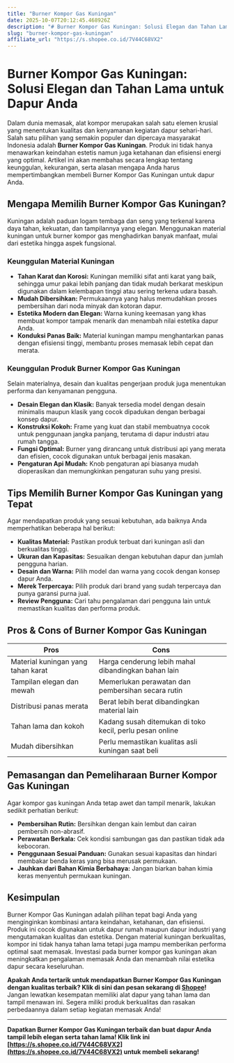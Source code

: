 ```yaml
---
title: "Burner Kompor Gas Kuningan"
date: 2025-10-07T20:12:45.468926Z
description: "# Burner Kompor Gas Kuningan: Solusi Elegan dan Tahan Lama untuk Dapur Anda..."
slug: "burner-kompor-gas-kuningan"
affiliate_url: "https://s.shopee.co.id/7V44C68VX2"
---
```

# Burner Kompor Gas Kuningan: Solusi Elegan dan Tahan Lama untuk Dapur Anda

Dalam dunia memasak, alat kompor merupakan salah satu elemen krusial yang menentukan kualitas dan kenyamanan kegiatan dapur sehari-hari. Salah satu pilihan yang semakin populer dan dipercaya masyarakat Indonesia adalah **Burner Kompor Gas Kuningan**. Produk ini tidak hanya menawarkan keindahan estetis namun juga ketahanan dan efisiensi energi yang optimal. Artikel ini akan membahas secara lengkap tentang keunggulan, kekurangan, serta alasan mengapa Anda harus mempertimbangkan membeli Burner Kompor Gas Kuningan untuk dapur Anda.

## Mengapa Memilih Burner Kompor Gas Kuningan?

Kuningan adalah paduan logam tembaga dan seng yang terkenal karena daya tahan, kekuatan, dan tampilannya yang elegan. Menggunakan material kuningan untuk burner kompor gas menghadirkan banyak manfaat, mulai dari estetika hingga aspek fungsional.

### Keunggulan Material Kuningan

- **Tahan Karat dan Korosi:** Kuningan memiliki sifat anti karat yang baik, sehingga umur pakai lebih panjang dan tidak mudah berkarat meskipun digunakan dalam kelembapan tinggi atau sering terkena udara basah.
- **Mudah Dibersihkan:** Permukaannya yang halus memudahkan proses pembersihan dari noda minyak dan kotoran dapur.
- **Estetika Modern dan Elegan:** Warna kuning keemasan yang khas membuat kompor tampak menarik dan menambah nilai estetika dapur Anda.
- **Konduksi Panas Baik:** Material kuningan mampu menghantarkan panas dengan efisiensi tinggi, membantu proses memasak lebih cepat dan merata.

### Keunggulan Produk Burner Kompor Gas Kuningan

Selain materialnya, desain dan kualitas pengerjaan produk juga menentukan performa dan kenyamanan pengguna.

- **Desain Elegan dan Klasik:** Banyak tersedia model dengan desain minimalis maupun klasik yang cocok dipadukan dengan berbagai konsep dapur.
- **Konstruksi Kokoh:** Frame yang kuat dan stabil membuatnya cocok untuk penggunaan jangka panjang, terutama di dapur industri atau rumah tangga.
- **Fungsi Optimal:** Burner yang dirancang untuk distribusi api yang merata dan efisien, cocok digunakan untuk berbagai jenis masakan.
- **Pengaturan Api Mudah:** Knob pengaturan api biasanya mudah dioperasikan dan memungkinkan pengaturan suhu yang presisi.

## Tips Memilih Burner Kompor Gas Kuningan yang Tepat

Agar mendapatkan produk yang sesuai kebutuhan, ada baiknya Anda memperhatikan beberapa hal berikut:

- **Kualitas Material:** Pastikan produk terbuat dari kuningan asli dan berkualitas tinggi.
- **Ukuran dan Kapasitas:** Sesuaikan dengan kebutuhan dapur dan jumlah pengguna harian.
- **Desain dan Warna:** Pilih model dan warna yang cocok dengan konsep dapur Anda.
- **Merek Terpercaya:** Pilih produk dari brand yang sudah terpercaya dan punya garansi purna jual.
- **Review Pengguna:** Cari tahu pengalaman dari pengguna lain untuk memastikan kualitas dan performa produk.

## Pros & Cons of Burner Kompor Gas Kuningan

| **Pros**                               | **Cons**                                |
|----------------------------------------|----------------------------------------|
| Material kuningan yang tahan karat  | Harga cenderung lebih mahal dibandingkan bahan lain  |
| Tampilan elegan dan mewah             | Memerlukan perawatan dan pembersihan secara rutin     |
| Distribusi panas merata               | Berat lebih berat dibandingkan material lain            |
| Tahan lama dan kokoh                  | Kadang susah ditemukan di toko kecil, perlu pesan online |
| Mudah dibersihkan                    | Perlu memastikan kualitas asli kuningan saat beli    |

## Pemasangan dan Pemeliharaan Burner Kompor Gas Kuningan

Agar kompor gas kuningan Anda tetap awet dan tampil menarik, lakukan sedikit perhatian berikut:

- **Pembersihan Rutin:** Bersihkan dengan kain lembut dan cairan pembersih non-abrasif.
- **Perawatan Berkala:** Cek kondisi sambungan gas dan pastikan tidak ada kebocoran.
- **Penggunaan Sesuai Panduan:** Gunakan sesuai kapasitas dan hindari membakar benda keras yang bisa merusak permukaan.
- **Jauhkan dari Bahan Kimia Berbahaya:** Jangan biarkan bahan kimia keras menyentuh permukaan kuningan.

## Kesimpulan

Burner Kompor Gas Kuningan adalah pilihan tepat bagi Anda yang menginginkan kombinasi antara keindahan, ketahanan, dan efisiensi. Produk ini cocok digunakan untuk dapur rumah maupun dapur industri yang mengutamakan kualitas dan estetika. Dengan material kuningan berkualitas, kompor ini tidak hanya tahan lama tetapi juga mampu memberikan performa optimal saat memasak. Investasi pada burner kompor gas kuningan akan meningkatkan pengalaman memasak Anda dan menambah nilai estetika dapur secara keseluruhan.

**Apakah Anda tertarik untuk mendapatkan Burner Kompor Gas Kuningan dengan kualitas terbaik? Klik di sini dan pesan sekarang di [Shopee](https://s.shopee.co.id/7V44C68VX2)!** Jangan lewatkan kesempatan memiliki alat dapur yang tahan lama dan tampil menawan ini. Segera miliki produk berkualitas dan rasakan perbedaannya dalam setiap kegiatan memasak Anda!

---

**Dapatkan Burner Kompor Gas Kuningan terbaik dan buat dapur Anda tampil lebih elegan serta tahan lama! Klik link ini [https://s.shopee.co.id/7V44C68VX2](https://s.shopee.co.id/7V44C68VX2) untuk membeli sekarang!**
